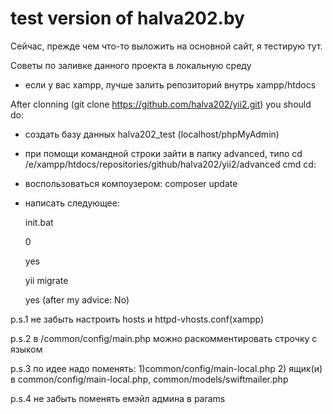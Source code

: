 # test version of halva202.by
Сейчас, прежде чем что-то выложить на основной сайт, я тестирую тут.

Советы по заливке данного проекта в локальную среду

- если у вас xampp, лучше залить репозиторий внутрь xampp/htdocs

After clonning (git clone  https://github.com/halva202/yii2.git) you should do:

- создать базу данных halva202_test (localhost/phpMyAdmin)

- при помощи командной строки зайти в папку advanced, типо  cd /e/xampp/htdocs/repositories/github/halva202/yii2/advanced
cmd cd: 

- воспользоваться компоузером:
composer update

- написать следующее:

	init.bat

	0

	yes

	yii migrate

	yes (after my advice: No)




p.s.1 не забыть настроить hosts и httpd-vhosts.conf(xampp)

p.s.2 в /common/config/main.php можно раскомментировать строчку с языком

p.s.3 по идее надо поменять: 1)common/config/main-local.php 2) ящик(и) в common/config/main-local.php, common/models/swiftmailer.php

p.s.4 не забыть поменять емэйл админа в params
